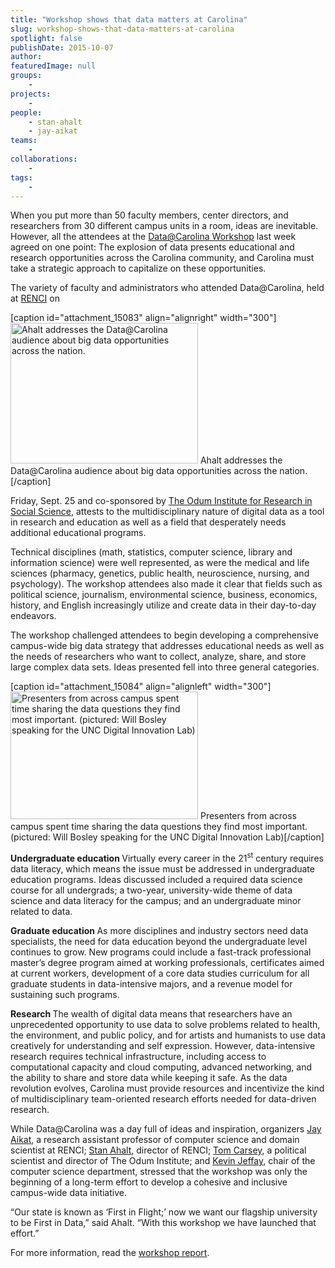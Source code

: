 ```yaml
---
title: "Workshop shows that data matters at Carolina"
slug: workshop-shows-that-data-matters-at-carolina
spotlight: false
publishDate: 2015-10-07
author: 
featuredImage: null
groups:
    - 
projects:
    - 
people:
    - stan-ahalt
    - jay-aikat
teams: 
    - 
collaborations:
    - 
tags:
    - 
---
```

When you put more than 50 faculty members, center directors, and researchers from 30 different campus units in a room, ideas are inevitable. However, all the attendees at the <a href="https://data.web.unc.edu/" target="_blank">Data@Carolina Workshop</a> last week agreed on one point: The explosion of data presents educational and research opportunities across the Carolina community, and Carolina must take a strategic approach to capitalize on these opportunities.

<!--more-->

The variety of faculty and administrators who attended Data@Carolina, held at <a style="font-style: inherit; font-weight: inherit;" href="http://renci.org/" target="_blank">RENCI</a> on

[caption id="attachment_15083" align="alignright" width="300"]<a href="http://renci.org/wp-content/uploads/2015/10/IMG_3168_small.jpg"><img class="size-medium wp-image-15083" src="http://renci.org/wp-content/uploads/2015/10/IMG_3168_small-300x225.jpg" alt="Ahalt addresses the Data@Carolina audience about big data opportunities across the nation." width="300" height="225" /></a> Ahalt addresses the Data@Carolina audience about big data opportunities across the nation.[/caption]

Friday, Sept. 25 and co-sponsored by <a style="font-style: inherit; font-weight: inherit;" href="http://www.odum.unc.edu/odum/home2.jsp" target="_blank">The Odum Institute for Research in Social Science</a>, attests to the multidisciplinary nature of digital data as a tool in research and education as well as a field that desperately needs additional educational programs.

Technical disciplines (math, statistics, computer science, library and information science) were well represented, as were the medical and life sciences (pharmacy, genetics, public health, neuroscience, nursing, and psychology). The workshop attendees also made it clear that fields such as political science, journalism, environmental science, business, economics, history, and English increasingly utilize and create data in their day-to-day endeavors.

The workshop challenged attendees to begin developing a comprehensive campus-wide big data strategy that addresses educational needs as well as the needs of researchers who want to collect, analyze, share, and store large complex data sets. Ideas presented fell into three general categories.

[caption id="attachment_15084" align="alignleft" width="300"]<a href="http://renci.org/wp-content/uploads/2015/10/IMG_4114_small.jpg"><img class="wp-image-15084 size-medium" src="http://renci.org/wp-content/uploads/2015/10/IMG_4114_small-300x204.jpg" alt="Presenters from across campus spent time sharing the data questions they find most important. (pictured: Will Bosley speaking for the UNC Digital Innovation Lab)" width="300" height="204" /></a> Presenters from across campus spent time sharing the data questions they find most important. (pictured: Will Bosley speaking for the UNC Digital Innovation Lab)[/caption]

<strong style="font-style: inherit;">Undergraduate education
</strong>Virtually every career in the 21<sup style="font-style: inherit; font-weight: inherit;">st</sup> century requires data literacy, which means the issue must be addressed in undergraduate education programs. Ideas discussed included a required data science course for all undergrads; a two-year, university-wide theme of data science and data literacy for the campus; and an undergraduate minor related to data.

<strong style="font-style: inherit;">Graduate education
</strong>As more disciplines and industry sectors need data specialists, the need for data education beyond the undergraduate level continues to grow. New programs could include a fast-track professional master’s degree program aimed at working professionals, certificates aimed at current workers, development of a core data studies curriculum for all graduate students in data-intensive majors, and a revenue model for sustaining such programs.

<strong style="font-style: inherit;">Research
</strong>The wealth of digital data means that researchers have an unprecedented opportunity to use data to solve problems related to health, the environment, and public policy, and for artists and humanists to use data creatively for understanding and self expression. However, data-intensive research requires technical infrastructure, including access to computational capacity and cloud computing, advanced networking, and the ability to share and store data while keeping it safe. As the data revolution evolves, Carolina must provide resources and incentivize the kind of multidisciplinary team-oriented research efforts needed for data-driven research.

While Data@Carolina was a day full of ideas and inspiration, organizers <a style="font-style: inherit; font-weight: inherit;" href="http://jayaikat.web.unc.edu/" target="_blank">Jay Aikat</a>, a research assistant professor of computer science and domain scientist at RENCI; <a style="font-style: inherit; font-weight: inherit;" href="http://cs.unc.edu/people/stan-ahalt/" target="_blank">Stan Ahalt</a>, director of RENCI; <a style="font-style: inherit; font-weight: inherit;" href="http://carsey.web.unc.edu/" target="_blank">Tom Carsey</a>, a political scientist and director of The Odum Institute; and <a style="font-style: inherit; font-weight: inherit;" href="http://jeffay.web.unc.edu/" target="_blank">Kevin Jeffay</a>, chair of the computer science department, stressed that the workshop was only the beginning of a long-term effort to develop a cohesive and inclusive campus-wide data initiative.

“Our state is known as ‘First in Flight;’ now we want our flagship university to be First in Data,” said Ahalt. “With this workshop we have launched that effort.”

For more information, read the <a href="http://data.web.unc.edu/files/2015/09/Data@Carolina-Workshop-2015-Report.pdf" target="_blank">workshop report</a>.
